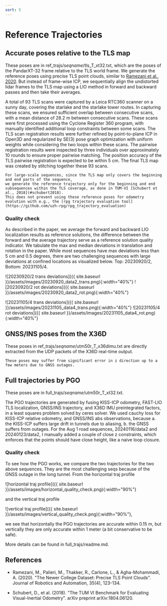 ```yaml
---
sort: 5
---
```


# Reference Trajectories

## Accurate poses relative to the TLS map

These poses are in ref_trajs/*seqname*/tls_T_xt32.txt, which are the poses of the PandarXT-32 frame relative to the TLS world frame.
We generate the reference poses using precise TLS point clouds, similar to [Ramezani et al., 2020](#ramezani2020). But instead of frame-wise ICP, we sequentially align the undistorted lidar frames to the TLS map using a LIO method in forward and backward passes and then take their averages.

A total of 93 TLS scans were captured by a Leica RTC360 scanner on a sunny day, covering the starlake and the starlake tower routes. In capturing these scans, we ensured sufficient overlap between consecutive scans, with a mean distance of 28.2 m between consecutive scans. These scans were first processed using the Cyclone Register 360 program, with manually identified additional loop constraints between some scans. The TLS scan registration results were further refined by point-to-plane ICP in Open3D and regularized by SE(3) pose graph optimization with uniform weights while considering the two loops within these scans. The pairwise registration results were inspected by three individuals over approximately 10 rounds to ensure proper pairwise matching. The position accuracy of the TLS pairwise registration is expected to be within 5 cm. The final TLS map was created by stitching together these 93 scans.


```note
For large-scale sequences, since the TLS map only covers the beginning and end parts of the sequence,
we generate the reference trajectory only for the beginning and end subsequences within the TLS coverage, as done in TUM-VI [Schubert et al., 2018](#schubert2018).
This does not prevent using these reference poses for odometry evalution with e.g., the [rpg trajectory evaluation tool](https://github.com/uzh-rpg/rpg_trajectory_evaluation)

```

### Quality check
As described in the paper, we average the forward and backward LIO localization results as reference solutions, 
the difference between the forward and the average trajectory serve as a reference solution quality indicator.
We tabulate the max and median deviations in translation and rotation in the paper.
While most sequences have max deviations less than 5 cm and 0.5 degrees, 
there are two challenging sequences with large deviations at confined locations as visualized below.
Top: 20230920/2, Bottom: 20231105/4.

<!-- ![lioloc_accuracy rig]({{ site.baseurl }}/assets/images/lioloc_accuracy.png){:width="90%"} -->
![20230920/2 trans deviations]({{ site.baseurl }}/assets/images/20230920_data2_trans.png){:width="40%"}
![20230920/2 rot deviations]({{ site.baseurl }}/assets/images/20230920_data2_rot.png){:width="40%"}

![20231105/4 trans deviations]({{ site.baseurl }}/assets/images/20231105_data4_trans.png){:width="40%"}
![20231105/4 rot deviations]({{ site.baseurl }}/assets/images/20231105_data4_rot.png){:width="40%"}

## GNSS/INS poses from the X36D 

These poses in ref_trajs/*seqname*/utm50r_T_x36dimu.txt are directly extracted from the UDP packets of the X36D real-time output.
```note
These poses may suffer from significant error in z direction up to a few meters due to GNSS outages.
```

## Full trajectories by PGO

These poses are in full_trajs/*seqname*/utm50r_T_xt32.txt.

The PGO trajectories are generated by fusing KISS-ICP odometry, FAST-LIO TLS localization, GNSS/INS trajectory, and X36D IMU preintegrated factors,
in a least squares problem solved by ceres solver.
We used cauchy loss for KISS-ICP relative odometry, and GNSS/INS abs observations, because
a. the KISS-ICP suffers large drift in tunnels due to aliasing,
b. the GNSS suffers from outages.
For the Aug 1 road sequences, 20240116/data2 and 20240123/data2, I manually added a couple of close z constraints, which enforces that the points should have close height, like a naive loop closure.

### Quality check
To see how the PGO works, we compare the two trajectories for the two above sequences.
They are the most challenging seqs because of the GNSS outage in the long tunnel.
From the horizontal traj profile

![horizontal traj profile]({{ site.baseurl }}/assets/images/horizontal_quality_check.png){:width="90%"}

and the vertical traj profile

![vertical traj profile]({{ site.baseurl }}/assets/images/vertical_quality_check.png){:width="90%"},

we see that horizontally the PGO trajectories are accurate within 0.15 m,
but vertically they are only accurate within 1 meter (a bit conservative to be safe).

More details can be found in full_trajs/readme.md.

## References

- <a name="ramezani2020"></a>Ramezani, M., Palieri, M., Thakker, R., Carlone, L., & Agha-Mohammadi, A. (2020). "The Newer College Dataset: Precise TLS Point Clouds". Journal of Robotics and Automation, 35(4), 123-134.

- <a name="schubert2018"></a>Schubert, D., et al. (2018). "The TUM VI Benchmark for Evaluating Visual-Inertial Odometry". arXiv preprint arXiv:1804.06120.

